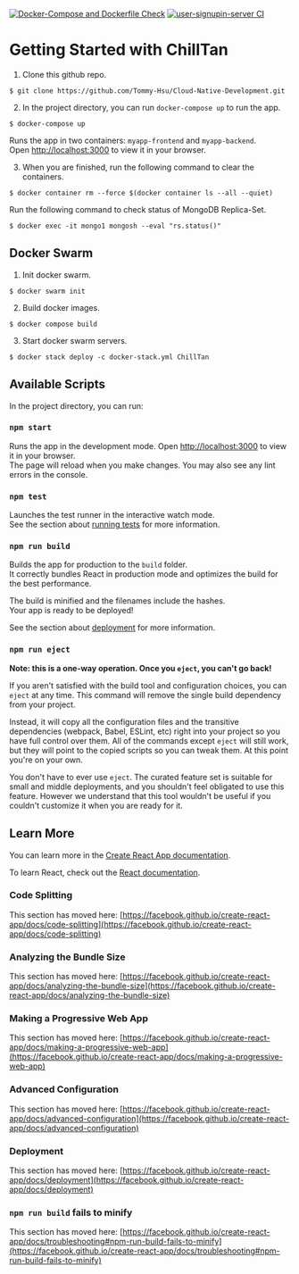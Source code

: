 [![Docker-Compose and Dockerfile Check](https://github.com/Tommy-Hsu/Cloud-Native-Development/actions/workflows/cloud-native-development-actions.yml/badge.svg)](https://github.com/Tommy-Hsu/Cloud-Native-Development/actions/workflows/cloud-native-development-actions.yml) [![user-signupin-server CI](https://github.com/Tommy-Hsu/Cloud-Native-Development/actions/workflows/user-signupin-server.yml/badge.svg)](https://github.com/Tommy-Hsu/Cloud-Native-Development/actions/workflows/user-signupin-server.yml)

# Getting Started with ChillTan

1. Clone this github repo.
```
$ git clone https://github.com/Tommy-Hsu/Cloud-Native-Development.git
```

2. In the project directory, you can run `docker-compose up` to run the app.
```
$ docker-compose up
```
Runs the app in two containers: `myapp-frontend` and `myapp-backend`. \
Open [http://localhost:3000](http://localhost:3000) to view it in your browser.

3. When you are finished, run the following command to clear the containers.
```
$ docker container rm --force $(docker container ls --all --quiet)
```

Run the following command to check status of MongoDB Replica-Set.
```
$ docker exec -it mongo1 mongosh --eval "rs.status()"
```

## Docker Swarm

1. Init docker swarm.
```
$ docker swarm init
```

2. Build docker images.
```
$ docker compose build
```

3. Start docker swarm servers.
```
$ docker stack deploy -c docker-stack.yml ChillTan
```

## Available Scripts
In the project directory, you can run:

### `npm start`

Runs the app in the development mode. 
Open [http://localhost:3000](http://localhost:3000) to view it in your browser. \
The page will reload when you make changes.
You may also see any lint errors in the console.

### `npm test`

Launches the test runner in the interactive watch mode.\
See the section about [running tests](https://facebook.github.io/create-react-app/docs/running-tests) for more information.

### `npm run build`

Builds the app for production to the `build` folder.\
It correctly bundles React in production mode and optimizes the build for the best performance.

The build is minified and the filenames include the hashes.\
Your app is ready to be deployed!

See the section about [deployment](https://facebook.github.io/create-react-app/docs/deployment) for more information.

### `npm run eject`

**Note: this is a one-way operation. Once you `eject`, you can't go back!**

If you aren't satisfied with the build tool and configuration choices, you can `eject` at any time. This command will remove the single build dependency from your project.

Instead, it will copy all the configuration files and the transitive dependencies (webpack, Babel, ESLint, etc) right into your project so you have full control over them. All of the commands except `eject` will still work, but they will point to the copied scripts so you can tweak them. At this point you're on your own.

You don't have to ever use `eject`. The curated feature set is suitable for small and middle deployments, and you shouldn't feel obligated to use this feature. However we understand that this tool wouldn't be useful if you couldn't customize it when you are ready for it.

## Learn More

You can learn more in the [Create React App documentation](https://facebook.github.io/create-react-app/docs/getting-started).

To learn React, check out the [React documentation](https://reactjs.org/).

### Code Splitting

This section has moved here: [https://facebook.github.io/create-react-app/docs/code-splitting](https://facebook.github.io/create-react-app/docs/code-splitting)

### Analyzing the Bundle Size

This section has moved here: [https://facebook.github.io/create-react-app/docs/analyzing-the-bundle-size](https://facebook.github.io/create-react-app/docs/analyzing-the-bundle-size)

### Making a Progressive Web App

This section has moved here: [https://facebook.github.io/create-react-app/docs/making-a-progressive-web-app](https://facebook.github.io/create-react-app/docs/making-a-progressive-web-app)

### Advanced Configuration

This section has moved here: [https://facebook.github.io/create-react-app/docs/advanced-configuration](https://facebook.github.io/create-react-app/docs/advanced-configuration)

### Deployment

This section has moved here: [https://facebook.github.io/create-react-app/docs/deployment](https://facebook.github.io/create-react-app/docs/deployment)

### `npm run build` fails to minify

This section has moved here: [https://facebook.github.io/create-react-app/docs/troubleshooting#npm-run-build-fails-to-minify](https://facebook.github.io/create-react-app/docs/troubleshooting#npm-run-build-fails-to-minify)
